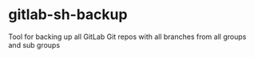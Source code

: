 # gitlab-sh-backup
Tool for backing up all GitLab Git repos with all branches from all groups and sub groups
